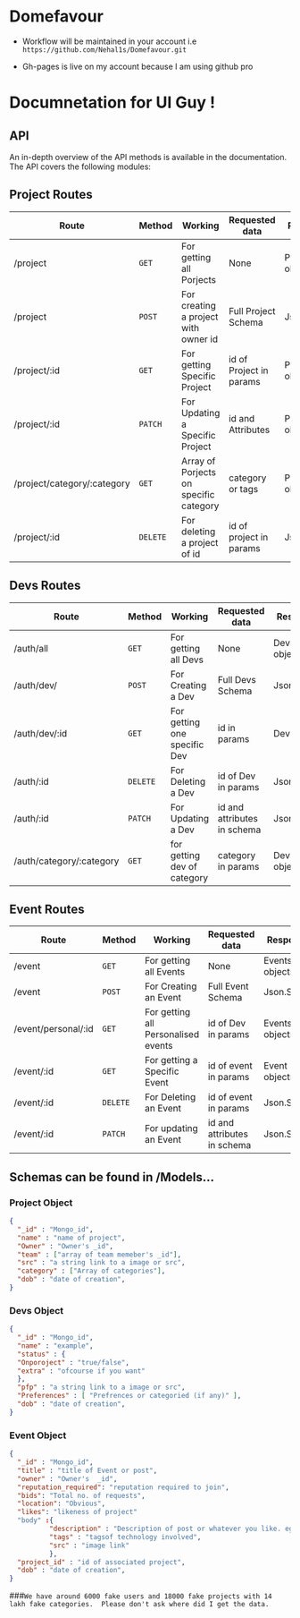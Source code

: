 # Domefavour



- Workflow will be maintained in your account i.e `https://github.com/Nehal1s/Domefavour.git`

- Gh-pages is live on my account because I am using github pro





# Documnetation for UI Guy !

## API

An in-depth overview of the API methods is available in the documentation. The API covers the following modules:

## Project Routes
| Route                        | Method                         | Working                                | Requested data               | Response                  |
| ---------------------------- | ------------------------------ | -------------------------------------- | -----------------------------|-------------------------- |
| /project                     |              `GET`             | For getting all Porjects               | None                         | Project object            |
| /project                     |              `POST`            | For creating a project with owner id   | Full Project Schema          | Json.Status                      |
| /project/:id                 |              `GET`             | For getting Specific Project           | id of Project in params      | Project object            |
| /project/:id                 |              `PATCH`           | For Updating a Specific Project        | id and Attributes            | Project object            |
| /project/category/:category  |              `GET`             | Array of Porjects on specific category | category or tags             | Project object            |
| /project/:id                 |              `DELETE`          | For deleting a project of id           | id of project in params      | Json.Status                      |
## Devs Routes
| Route                        | Method                         | Working                                | Requested data               | Response                  |
| ---------------------------- | ------------------------------ | -------------------------------------- | -----------------------------|-------------------------- |
| /auth/all                    |              `GET`             | For getting all Devs                   | None                         | Devs objects              |
| /auth/dev/                   |              `POST`            | For Creating a Dev                     | Full Devs Schema             | Json.Status                      |
| /auth/dev/:id                |              `GET`             | For getting one specific Dev           | id in params                 | Dev object                |
| /auth/:id                    |              `DELETE`          | For Deleting a Dev                     | id of Dev in params          | Json.Status                      |
| /auth/:id                    |              `PATCH`           | For Updating a Dev                     | id and attributes in schema  | Json.Status                      |
| /auth/category/:category     |              `GET`             | for getting dev of category            | category in params           | Devs objects              |
## Event Routes
| Route                        | Method                         | Working                                | Requested data               | Response                  |
| ---------------------------- | ------------------------------ | -------------------------------------- |------------------------------|-------------------------- |
| /event                       |              `GET`             | For getting all Events                 | None                         | Events objects            |
| /event                       |              `POST`            | For Creating an Event                  | Full Event Schema            | Json.Status                      |
| /event/personal/:id          |              `GET`             | For getting all Personalised events    | id of Dev in params          | Events objects            |
| /event/:id                   |              `GET`             | For getting a Specific Event           | id of event in params        | Event  objects            |
| /event/:id                   |              `DELETE`          | For Deleting an Event                  | id of event in params        | Json.Status                      |
| /event/:id                   |              `PATCH`           | For updating an Event                  | id and attributes in schema  | Json.Status                      |






## Schemas can be found in /Models...



### Project Object

```json
{
  "_id" : "Mongo_id",
  "name" : "name of project",
  "Owner" : "Owner's _id",
  "team" : ["array of team memeber's _id"],
  "src" : "a string link to a image or src",
  "category" : ["Array of categories"],  
  "dob" : "date of creation",
}
```



### Devs Object

```json
{
  "_id" : "Mongo_id",
  "name" : "example",
  "status" : {
  "Onporoject" : "true/false",
  "extra" : "ofcourse if you want"
  },
  "pfp" : "a string link to a image or src",
  "Preferences" : [ "Prefrences or categoried (if any)" ],
  "dob" : "date of creation",
}
```





### Event Object

```json
{
  "_id" : "Mongo_id",
  "title" : "title of Event or post",
  "owner" : "Owner's  _id",
  "reputation_required": "reputation required to join",
  "bids": "Total no. of requests",
  "location": "Obvious",
  "likes": "likeness of project"
  "body" :{
          "description" : "Description of post or whatever you like. eg point tables and stuff",
          "tags" : "tagsof technology involved",
          "src" : "image link"
          },
  "project_id" : "id of associated project",
  "dob" : "date of creation",
}
```


###`We have around 6000 fake users and 18000 fake projects with 14 lakh fake categories.  Please don't ask where did I get the data.`


